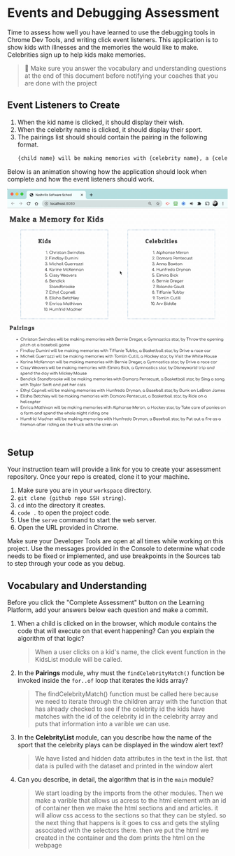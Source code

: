 # Events and Debugging Assessment

Time to assess how well you have learned to use the debugging tools in Chrome Dev Tools, and writing click event listeners. This application is to show kids with illnesses and the memories the would like to make. Celebrities sign up to help kids make memories.

> 🧨 Make sure you answer the vocabulary and understanding questions at the end of this document before notifying your coaches that you are done with the project

## Event Listeners to Create

1. When the kid name is clicked, it should display their wish.
1. When the celebrity name is clicked, it should display their sport.
1. The pairings list should should contain the pairing in the following format.
    ```html
    {child name} will be making memories with {celebrity name}, a {celebrity sport} star, by {child wish}
    ```

Below is an animation showing how the application should look when complete and how the event listeners should work.

<img src="./images/debugging-events-assessment.gif" width="700px">

## Setup

Your instruction team will provide a link for you to create your assessment repository. Once your repo is created, clone it to your machine.

1. Make sure you are in your `workspace` directory.
1. `git clone {github repo SSH string}`.
1. `cd` into the directory it creates.
1. `code .` to open the project code.
1. Use the `serve` command to start the web server.
1. Open the URL provided in Chrome.

Make sure your Developer Tools are open at all times while working on this project. Use the messages provided in the Console to determine what code needs to be fixed or implemented, and use breakpoints in the Sources tab to step through your code as you debug.

## Vocabulary and Understanding

Before you click the "Complete Assessment" button on the Learning Platform, add your answers below each question and make a commit.

1. When a child is clicked on in the browser, which module contains the code that will execute on that event happening? Can you explain the algorithm of that logic?
   > When a user clicks on a kid's name, the click event function in the KidsList module will be called.  
2. In the **Pairings** module, why must the `findCelebrityMatch()` function be invoked inside the `for..of` loop that iterates the kids array?
   > The findCelebrityMatch() function must be called here because we need to iterate through the children array with the function that has already checked to see if the celebrity id the kids have matches with the id of the celebrity id in the celebrity array and puts that information into a varible we can use.
3. In the **CelebrityList** module, can you describe how the name of the sport that the celebrity plays can be displayed in the window alert text?
   > We have listed and hidden data attributes in the text in the list. that data is pulled with the dataset and printed in the window alert
4. Can you describe, in detail, the algorithm that is in the `main` module?
   > We start loading by the imports from the other modules. 
   Then we make a varible that allows us acress to the html element with an id of container
   then we make the html sections and and articles. it will allow css access to the sections so that they can be styled.
   so the next thing that happens is it goes to css and gets the styling associated with the selectors there.
   then we put the html we created in the container and the dom prints the html on the webpage


